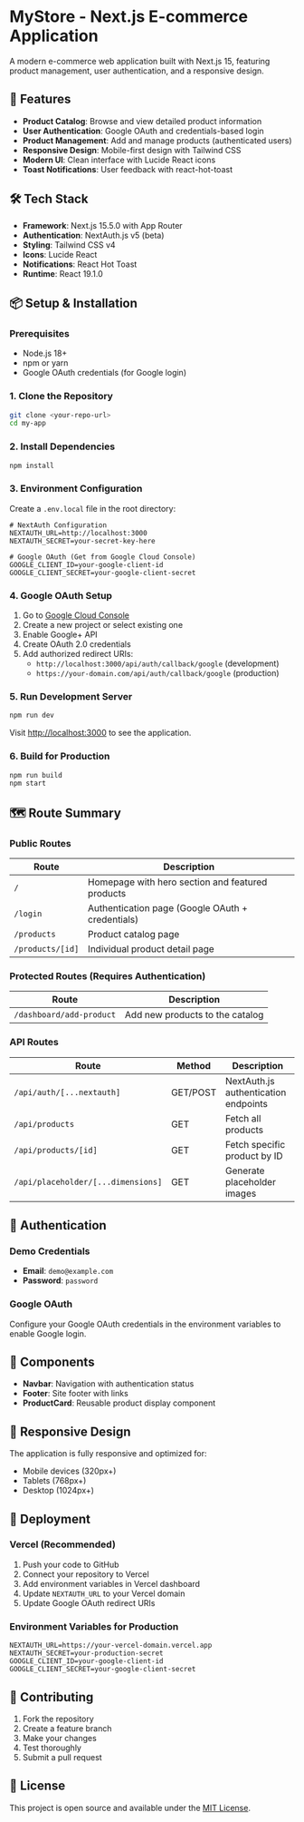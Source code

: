 # MyStore - Next.js E-commerce Application

A modern e-commerce web application built with Next.js 15, featuring product management, user authentication, and a responsive design.

## 🚀 Features

- **Product Catalog**: Browse and view detailed product information
- **User Authentication**: Google OAuth and credentials-based login
- **Product Management**: Add and manage products (authenticated users)
- **Responsive Design**: Mobile-first design with Tailwind CSS
- **Modern UI**: Clean interface with Lucide React icons
- **Toast Notifications**: User feedback with react-hot-toast

## 🛠️ Tech Stack

- **Framework**: Next.js 15.5.0 with App Router
- **Authentication**: NextAuth.js v5 (beta)
- **Styling**: Tailwind CSS v4
- **Icons**: Lucide React
- **Notifications**: React Hot Toast
- **Runtime**: React 19.1.0

## 📦 Setup & Installation

### Prerequisites

- Node.js 18+
- npm or yarn
- Google OAuth credentials (for Google login)

### 1. Clone the Repository

```bash
git clone <your-repo-url>
cd my-app
```

### 2. Install Dependencies

```bash
npm install
```

### 3. Environment Configuration

Create a `.env.local` file in the root directory:

```env
# NextAuth Configuration
NEXTAUTH_URL=http://localhost:3000
NEXTAUTH_SECRET=your-secret-key-here

# Google OAuth (Get from Google Cloud Console)
GOOGLE_CLIENT_ID=your-google-client-id
GOOGLE_CLIENT_SECRET=your-google-client-secret
```

### 4. Google OAuth Setup

1. Go to [Google Cloud Console](https://console.cloud.google.com/)
2. Create a new project or select existing one
3. Enable Google+ API
4. Create OAuth 2.0 credentials
5. Add authorized redirect URIs:
   - `http://localhost:3000/api/auth/callback/google` (development)
   - `https://your-domain.com/api/auth/callback/google` (production)

### 5. Run Development Server

```bash
npm run dev
```

Visit [http://localhost:3000](http://localhost:3000) to see the application.

### 6. Build for Production

```bash
npm run build
npm start
```

## 🗺️ Route Summary

### Public Routes

| Route            | Description                                      |
| ---------------- | ------------------------------------------------ |
| `/`              | Homepage with hero section and featured products |
| `/login`         | Authentication page (Google OAuth + credentials) |
| `/products`      | Product catalog page                             |
| `/products/[id]` | Individual product detail page                   |

### Protected Routes (Requires Authentication)

| Route                    | Description                     |
| ------------------------ | ------------------------------- |
| `/dashboard/add-product` | Add new products to the catalog |

### API Routes

| Route                              | Method   | Description                          |
| ---------------------------------- | -------- | ------------------------------------ |
| `/api/auth/[...nextauth]`          | GET/POST | NextAuth.js authentication endpoints |
| `/api/products`                    | GET      | Fetch all products                   |
| `/api/products/[id]`               | GET      | Fetch specific product by ID         |
| `/api/placeholder/[...dimensions]` | GET      | Generate placeholder images          |

## 🔐 Authentication

### Demo Credentials

- **Email**: `demo@example.com`
- **Password**: `password`

### Google OAuth

Configure your Google OAuth credentials in the environment variables to enable Google login.

## 🎨 Components

- **Navbar**: Navigation with authentication status
- **Footer**: Site footer with links
- **ProductCard**: Reusable product display component

## 📱 Responsive Design

The application is fully responsive and optimized for:

- Mobile devices (320px+)
- Tablets (768px+)
- Desktop (1024px+)

## 🚀 Deployment

### Vercel (Recommended)

1. Push your code to GitHub
2. Connect your repository to Vercel
3. Add environment variables in Vercel dashboard
4. Update `NEXTAUTH_URL` to your Vercel domain
5. Update Google OAuth redirect URIs

### Environment Variables for Production

```env
NEXTAUTH_URL=https://your-vercel-domain.vercel.app
NEXTAUTH_SECRET=your-production-secret
GOOGLE_CLIENT_ID=your-google-client-id
GOOGLE_CLIENT_SECRET=your-google-client-secret
```

## 🤝 Contributing

1. Fork the repository
2. Create a feature branch
3. Make your changes
4. Test thoroughly
5. Submit a pull request

## 📄 License

This project is open source and available under the [MIT License](LICENSE).
